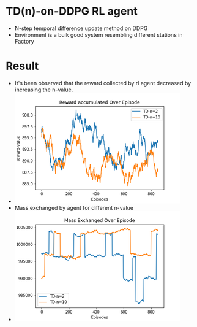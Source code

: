 # TD(n)-on-DDPG RL agent
* N-step temporal difference update method on DDPG
* Environment is a bulk good system resembling different stations in Factory 
# Result
* It's been observed that the reward collected by rl agent decreased by increasing the n-value.
* ![TD-DDPG](https://github.com/leela93/TD-n-on-DDPG/blob/master/results/reward.png)
* Mass exchanged by agent for different n-value
* ![TD-Mass](https://github.com/leela93/TD-n-on-DDPG/blob/master/results/mass.png)
